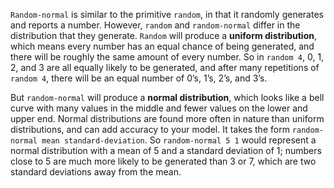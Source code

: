 `Random-normal` is similar to the primitive `random`, in that it randomly generates and reports a number. However, `random` and `random-normal` differ in the distribution that they generate. `Random` will produce a **uniform distribution**, which means every number has an equal chance of being generated, and there will be roughly the same amount of every number. So in `random 4`, 0, 1, 2, and 3 are all equally likely to be generated, and after many repetitions of `random 4`, there will be an equal number of 0’s, 1’s, 2’s, and 3’s. 

But `random-normal` will produce a **normal distribution**, which looks like a bell curve with many values in the middle and fewer values on the lower and upper end. Normal distributions are found more often in nature than uniform distributions, and can add accuracy to your model. It takes the form `random-normal mean standard-deviation`. So `random-normal 5 1` would represent a normal distribution with a mean of 5 and a standard deviation of 1; numbers close to 5 are much more likely to be generated than 3 or 7, which are two standard deviations away from the mean. 

